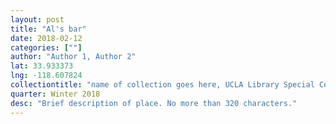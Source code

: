 ```yaml
---
layout: post
title: "Al's bar"
date: 2018-02-12
categories: [""]
author: "Author 1, Author 2"
lat: 33.933373
lng: -118.607824
collectiontitle: "name of collection goes here, UCLA Library Special Collections"
quarter: Winter 2018
desc: "Brief description of place. No more than 320 characters."
---
```

